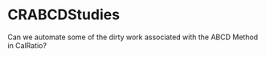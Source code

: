 # CRABCDStudies
Can we automate some of the dirty work associated with the ABCD Method in CalRatio?
